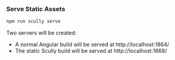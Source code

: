 ### Serve Static Assets

```bash
npm run scully serve
```

Two servers will be created:

- A normal Angular build will be served at http://localhost:1864/
- The static Scully build will be served at http://localhost:1668/